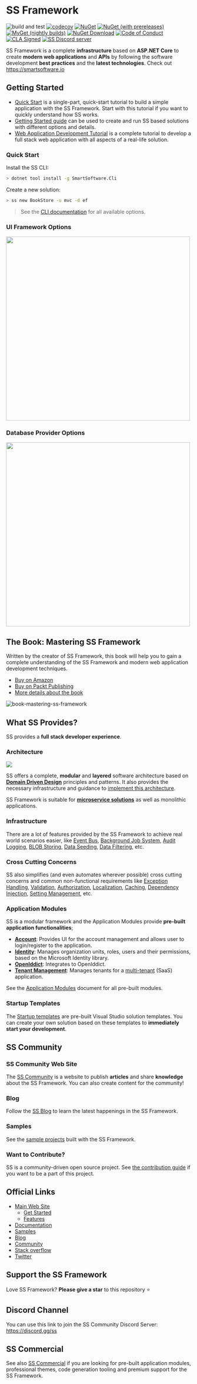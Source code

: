 # SS Framework

![build and test](https://img.shields.io/github/actions/workflow/status/ssframework/ss/build-and-test.yml?branch=dev&style=flat-square)
[![codecov](https://codecov.io/gh/ssframework/ss/branch/dev/graph/badge.svg?token=jUKLCxa6HF)](https://codecov.io/gh/ssframework/ss)
[![NuGet](https://img.shields.io/nuget/v/SmartSoftware.Core.svg?style=flat-square)](https://www.nuget.org/packages/SmartSoftware.Core)
[![NuGet (with prereleases)](https://img.shields.io/nuget/vpre/SmartSoftware.Core.svg?style=flat-square)](https://www.nuget.org/packages/SmartSoftware.Core)
[![MyGet (nightly builds)](https://img.shields.io/myget/ss-nightly/vpre/SmartSoftware.svg?style=flat-square)](https://docs.smartsoftware.io/en/ss/latest/Nightly-Builds)
[![NuGet Download](https://img.shields.io/nuget/dt/SmartSoftware.Core.svg?style=flat-square)](https://www.nuget.org/packages/SmartSoftware.Core)
[![Code of Conduct](https://img.shields.io/badge/Contributor%20Covenant-v2.0%20adopted-ff69b4.svg)](https://github.com/ssframework/ss/blob/dev/CODE_OF_CONDUCT.md)
[![CLA Signed](https://cla-assistant.io/readme/badge/ssframework/ss)](https://cla-assistant.io/ssframework/ss)
[![SS Discord server](https://img.shields.io/discord/951497912645476422?label=Discord)](https://discord.gg/ss)

SS Framework is a complete **infrastructure** based on **ASP.NET Core** to create **modern web applications** and **APIs** by following the software development **best practices** and the **latest technologies**. Check out https://smartsoftware.io

## Getting Started

- [Quick Start](https://docs.smartsoftware.io/en/ss/latest/Tutorials/Todo/Index) is a single-part, quick-start tutorial to build a simple application with the SS Framework. Start with this tutorial if you want to quickly understand how SS works.
- [Getting Started guide](https://docs.smartsoftware.io/en/ss/latest/Getting-Started) can be used to create and run SS based solutions with different options and details.
- [Web Application Development Tutorial](https://docs.smartsoftware.io/en/ss/latest/Tutorials/Part-1) is a complete tutorial to develop a full stack web application with all aspects of a real-life solution.

### Quick Start

Install the SS CLI:

````bash
> dotnet tool install -g SmartSoftware.Cli
````

Create a new solution:

````bash
> ss new BookStore -u mvc -d ef
````

> See the [CLI documentation](https://docs.smartsoftware.io/en/ss/latest/CLI) for all available options.

### UI Framework Options

<img width="500" src="docs/en/images/ui-options.png">

### Database Provider Options

<img width="500" src="docs/en/images/db-options.png">

## The Book: Mastering SS Framework

Written by the creator of SS Framework, this book will help you to gain a complete understanding of the SS Framework and modern web application development techniques.

* [Buy on Amazon](https://www.amazon.com/gp/product/B097Z2DM8Q)
* [Buy on Packt Publishing](https://www.packtpub.com/product/mastering-ss-framework/9781801079242)
* [More details about the book](https://smartsoftware.io/books/mastering-ss-framework)

![book-mastering-ss-framework](docs/en/images/book-mastering-ss-framework.png)

## What SS Provides?

SS provides a **full stack developer experience**.

### Architecture

<img src="docs/en/images/ddd-microservice-simple.png">

SS offers a complete, **modular** and **layered** software architecture based on **[Domain Driven Design](https://docs.smartsoftware.io/en/ss/latest/Domain-Driven-Design)** principles and patterns. It also provides the necessary infrastructure and guidance to [implement this architecture](https://docs.smartsoftware.io/en/ss/latest/Domain-Driven-Design-Implementation-Guide).

SS Framework is suitable for **[microservice solutions](https://docs.smartsoftware.io/en/ss/latest/Microservice-Architecture)** as well as monolithic applications.

### Infrastructure

There are a lot of features provided by the SS Framework to achieve real world scenarios easier, like [Event Bus](https://docs.smartsoftware.io/en/ss/latest/Event-Bus), [Background Job System](https://docs.smartsoftware.io/en/ss/latest/Background-Jobs), [Audit Logging](https://docs.smartsoftware.io/en/ss/latest/Audit-Logging), [BLOB Storing](https://docs.smartsoftware.io/en/ss/latest/Blob-Storing), [Data Seeding](https://docs.smartsoftware.io/en/ss/latest/Data-Seeding), [Data Filtering](https://docs.smartsoftware.io/en/ss/latest/Data-Filtering), etc.

### Cross Cutting Concerns

SS also simplifies (and even automates wherever possible) cross cutting concerns and common non-functional requirements like [Exception Handling](https://docs.smartsoftware.io/en/ss/latest/Exception-Handling), [Validation](https://docs.smartsoftware.io/en/ss/latest/Validation), [Authorization](https://docs.smartsoftware.io/en/ss/latest/Authorization), [Localization](https://docs.smartsoftware.io/en/ss/latest/Localization), [Caching](https://docs.smartsoftware.io/en/ss/latest/Caching), [Dependency Injection](https://docs.smartsoftware.io/en/ss/latest/Dependency-Injection), [Setting Management](https://docs.smartsoftware.io/en/ss/latest/Settings), etc.

### Application Modules

SS is a modular framework and the Application Modules provide **pre-built application functionalities**;

- [**Account**](https://docs.smartsoftware.io/en/ss/latest/Modules/Account): Provides UI for the account management and allows user to login/register to the application.
- **[Identity](https://docs.smartsoftware.io/en/ss/latest/Modules/Identity)**: Manages organization units, roles, users and their permissions, based on the Microsoft Identity library.
- [**OpenIddict**](https://docs.smartsoftware.io/en/ss/latest/Modules/OpenIddict): Integrates to OpenIddict.
- [**Tenant Management**](https://docs.smartsoftware.io/en/ss/latest/Modules/Tenant-Management): Manages tenants for a [multi-tenant](https://docs.smartsoftware.io/en/ss/latest/Multi-Tenancy) (SaaS) application.

See the [Application Modules](https://docs.smartsoftware.io/en/ss/latest/Modules/Index) document for all pre-built modules.

### Startup Templates

The [Startup templates](https://docs.smartsoftware.io/en/ss/latest/Startup-Templates/Index) are pre-built Visual Studio solution templates. You can create your own solution based on these templates to **immediately start your development**.

## SS Community

### SS Community Web Site

The [SS Community](https://community.smartsoftware.io/) is a website to publish **articles** and share **knowledge** about the SS Framework. You can also create content for the community!

### Blog

Follow the [SS Blog](https://blog.smartsoftware.io/) to learn the latest happenings in the SS Framework.

### Samples

See the [sample projects](https://docs.smartsoftware.io/en/ss/latest/Samples/Index) built with the SS Framework.

### Want to Contribute?

SS is a community-driven open source project. See [the contribution guide](https://docs.smartsoftware.io/en/ss/latest/Contribution/Index) if you want to be a part of this project.

## Official Links

* <a href="https://smartsoftware.io/" target="_blank">Main Web Site</a>
  * <a href="https://smartsoftware.io/get-started" target="_blank">Get Started</a>
  * <a href="https://smartsoftware.io/features" target="_blank">Features</a>
* <a href="https://docs.smartsoftware.io/" target="_blank">Documentation</a>
* <a href="https://docs.smartsoftware.io/en/ss/latest/Samples/Index" target="_blank">Samples</a>
* <a href="https://blog.smartsoftware.io/" target="_blank">Blog</a>
* <a href="https://community.smartsoftware.io/" target="_blank">Community</a>
* <a href="https://stackoverflow.com/questions/tagged/ss" target="_blank">Stack overflow</a>
* <a href="https://twitter.com/ssframework" target="_blank">Twitter</a>

## Support the SS Framework

Love SS Framework? **Please give a star** to this repository :star:

## Discord Channel

You can use this link to join the SS Community Discord Server: https://discord.gg/ss

## SS Commercial

See also [SS Commercial](https://commercial.smartsoftware.io/) if you are looking for pre-built application modules, professional themes, code generation tooling and premium support for the SS Framework.
